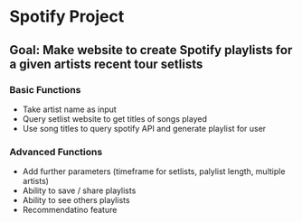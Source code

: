 # Spotify Project

## Goal: Make website to create Spotify playlists for a given artists recent tour setlists
### Basic Functions
- Take artist name as input
- Query setlist website to get titles of songs played
- Use song titles to query spotify API and generate playlist for user

### Advanced Functions
- Add further parameters (timeframe for setlists, palylist length, multiple artists)
- Ability to save / share playlists
- Ability to see others playlists
- Recommendatino feature